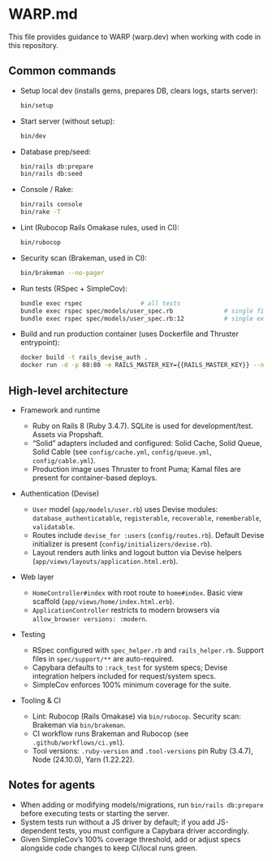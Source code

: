 # WARP.md

This file provides guidance to WARP (warp.dev) when working with code in this repository.

## Common commands

- Setup local dev (installs gems, prepares DB, clears logs, starts server):
  ```bash path=null start=null
  bin/setup
  ```
- Start server (without setup):
  ```bash path=null start=null
  bin/dev
  ```
- Database prep/seed:
  ```bash path=null start=null
  bin/rails db:prepare
  bin/rails db:seed
  ```
- Console / Rake:
  ```bash path=null start=null
  bin/rails console
  bin/rake -T
  ```
- Lint (Rubocop Rails Omakase rules, used in CI):
  ```bash path=null start=null
  bin/rubocop
  ```
- Security scan (Brakeman, used in CI):
  ```bash path=null start=null
  bin/brakeman --no-pager
  ```
- Run tests (RSpec + SimpleCov):
  ```bash path=null start=null
  bundle exec rspec                # all tests
  bundle exec rspec spec/models/user_spec.rb              # single file
  bundle exec rspec spec/models/user_spec.rb:12           # single example by line
  ```
- Build and run production container (uses Dockerfile and Thruster entrypoint):
  ```bash path=null start=null
  docker build -t rails_devise_auth .
  docker run -d -p 80:80 -e RAILS_MASTER_KEY={{RAILS_MASTER_KEY}} --name rails_devise_auth rails_devise_auth
  ```

## High-level architecture

- Framework and runtime
  - Ruby on Rails 8 (Ruby 3.4.7). SQLite is used for development/test. Assets via Propshaft.
  - “Solid” adapters included and configured: Solid Cache, Solid Queue, Solid Cable (see `config/cache.yml`, `config/queue.yml`, `config/cable.yml`).
  - Production image uses Thruster to front Puma; Kamal files are present for container-based deploys.

- Authentication (Devise)
  - `User` model (`app/models/user.rb`) uses Devise modules: `database_authenticatable`, `registerable`, `recoverable`, `rememberable`, `validatable`.
  - Routes include `devise_for :users` (`config/routes.rb`). Default Devise initializer is present (`config/initializers/devise.rb`).
  - Layout renders auth links and logout button via Devise helpers (`app/views/layouts/application.html.erb`).

- Web layer
  - `HomeController#index` with root route to `home#index`. Basic view scaffold (`app/views/home/index.html.erb`).
  - `ApplicationController` restricts to modern browsers via `allow_browser versions: :modern`.

- Testing
  - RSpec configured with `spec_helper.rb` and `rails_helper.rb`. Support files in `spec/support/**` are auto-required.
  - Capybara defaults to `:rack_test` for system specs; Devise integration helpers included for request/system specs.
  - SimpleCov enforces 100% minimum coverage for the suite.

- Tooling & CI
  - Lint: Rubocop (Rails Omakase) via `bin/rubocop`. Security scan: Brakeman via `bin/brakeman`.
  - CI workflow runs Brakeman and Rubocop (see `.github/workflows/ci.yml`).
  - Tool versions: `.ruby-version` and `.tool-versions` pin Ruby (3.4.7), Node (24.10.0), Yarn (1.22.22).

## Notes for agents

- When adding or modifying models/migrations, run `bin/rails db:prepare` before executing tests or starting the server.
- System tests run without a JS driver by default; if you add JS-dependent tests, you must configure a Capybara driver accordingly.
- Given SimpleCov’s 100% coverage threshold, add or adjust specs alongside code changes to keep CI/local runs green.

